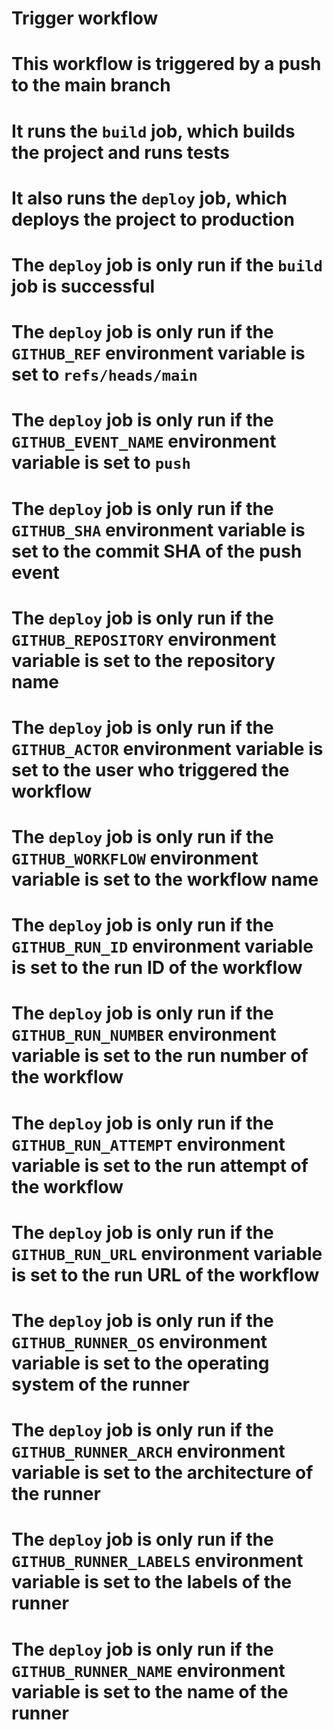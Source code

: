 # Trigger workflow
# This workflow is triggered by a push to the main branch
# It runs the `build` job, which builds the project and runs tests
# It also runs the `deploy` job, which deploys the project to production
# The `deploy` job is only run if the `build` job is successful
# The `deploy` job is only run if the `GITHUB_REF` environment variable is set to `refs/heads/main`
# The `deploy` job is only run if the `GITHUB_EVENT_NAME` environment variable is set to `push`
# The `deploy` job is only run if the `GITHUB_SHA` environment variable is set to the commit SHA of the push event
# The `deploy` job is only run if the `GITHUB_REPOSITORY` environment variable is set to the repository name
# The `deploy` job is only run if the `GITHUB_ACTOR` environment variable is set to the user who triggered the workflow
# The `deploy` job is only run if the `GITHUB_WORKFLOW` environment variable is set to the workflow name
# The `deploy` job is only run if the `GITHUB_RUN_ID` environment variable is set to the run ID of the workflow

# The `deploy` job is only run if the `GITHUB_RUN_NUMBER` environment variable is set to the run number of the workflow
# The `deploy` job is only run if the `GITHUB_RUN_ATTEMPT` environment variable is set to the run attempt of the workflow
# The `deploy` job is only run if the `GITHUB_RUN_URL` environment variable is set to the run URL of the workflow
# The `deploy` job is only run if the `GITHUB_RUNNER_OS` environment variable is set to the operating system of the runner
# The `deploy` job is only run if the `GITHUB_RUNNER_ARCH` environment variable is set to the architecture of the runner
# The `deploy` job is only run if the `GITHUB_RUNNER_LABELS` environment variable is set to the labels of the runner
# The `deploy` job is only run if the `GITHUB_RUNNER_NAME` environment variable is set to the name of the runner
